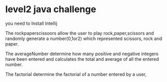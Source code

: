 # level2 java challenge

you need to Install Intellij

The rockpaperscissoors allow the user to play rock,paper,scissors and randomly generate a number(0,1or2) which represented scissors, rock and paper.

The averageNumber determine how many positive and negative integers have been entered and calculates the total and average of all the entered number.

The factorial determine the factorial of a number entered by a user,
